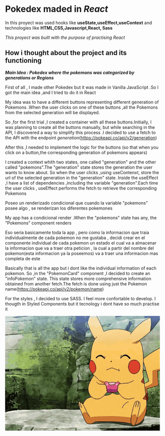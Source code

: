 # Pokedex maded  in _React_

In this proyect was used hooks like **useState,useEffect,useContext** and technologies like **HTML,CSS,Javascript,React, Sass**

_This proyect was built with the purpose of practising React_

## How i thought about the project and its functioning

**_Main Idea : Pokedex where the pokemons was categorized  by generations or Regions_**

First of all , I made other Pokedex but it was made in Vanilla JavaScript .So I got the main idea ,and I tried to do  it in React 

My idea was  to have a different buttons representing  different generation of Pokemons .When the user clicks on one of these buttons  ,all the Pokemons from  the selected  generation will be displayed.

 So ,for the first  trial ,I created  a container with all these buttons.Initially, I was planning to create all the buttons manually, but while searching in the API, I discovered a way to simplify this process .I decided to use a fetch to the API with the endpoint _generation_(https://pokeapi.co/api/v2/generation)

 After this ,I needed to implement  the logic for the buttons (so that when you click on a button,the corresponding generation of pokemons appears)
 


I created a context whith two states, one called "generation" and the other called "pokemons".The "generation" state stores the generation the user wants to know about. So when the user clicks ,using useContenxt, store the url of the selected  generation in the "generation" state. Inside the useEffect ,I have  a list of dependencies ,including the variable "generation".Each time  the user clicks , useEffect performs the fetch to retrieve  the corresponding Pokemons

 Poseo un renderizado condicional que cuando la variable "pokemons" posee algo , se renderizan los diferentes pokemones

 My app has a condicional render .When the "pokemons" state has any, the "Pokemons" component renders

 Eso seria basicamente toda la app , pero como la informacion que traia individualmente de cada pokemon no me gustaba , decidi crear en el componente individual de cada pokemon un estado el cual va a almacenar la informacion que va a traer otra peticion , la cual a partir del nombre del pokemon(esta informacion ya la poseemos) va a traer una informacion mas completa de este

Basically that is all the app but i dont like the individual information of each pokemon. So ,in the "PokemonCard" component ,I decided to create an "infoPokemon" state. This state stores more comprehensive information obtained from another fetch.The fetch is done using just the Pokemon name(https://pokeapi.co/api/v2/pokemon/name)


For the styles , I decided to use SASS. I feel more confortable to develop. I thougth in Styled Components but it tecnology i dont have so much practise it

![Pikachu gift](./pokedex/src/assets/pikachu-pokemon.gif)